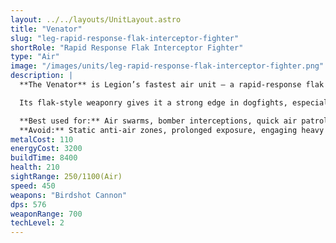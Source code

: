 ```yaml
---
layout: ../../layouts/UnitLayout.astro
title: "Venator"
slug: "leg-rapid-response-flak-interceptor-fighter"
shortRole: "Rapid Response Flak Interceptor Fighter"
type: "Air"
image: "/images/units/leg-rapid-response-flak-interceptor-fighter.png"
description: |
  **The Venator** is Legion’s fastest air unit — a rapid-response flak interceptor designed to eliminate enemy aircraft before they become a threat. Armed with a high-velocity birdshot cannon and boasting unmatched speed, it excels at hit-and-run tactics and chasing down slower bombers or gunships.

  Its flak-style weaponry gives it a strong edge in dogfights, especially against lightly armored air targets. However, its paper-thin armor and lack of ground attack capabilities make it a glass cannon — devastating when microed, vulnerable when left idle.

  **Best used for:** Air swarms, bomber interceptions, quick air patrols  
  **Avoid:** Static anti-air zones, prolonged exposure, engaging heavy gunships solo
metalCost: 110
energyCost: 3200
buildTime: 8400
health: 210
sightRange: 250/1100(Air)
speed: 450
weapons: "Birdshot Cannon"
dps: 576
weaponRange: 700
techLevel: 2
---
```

